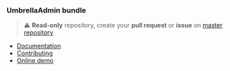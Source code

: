 ### UmbrellaAdmin bundle

> :warning: **Read-only** repository, create your **pull request** or **issue** on [master repository](https://github.com/acantepie/umbrella)

- [Documentation](https://github.com/acantepie/umbrella/blob/master/docs/README.md)
- [Contributing](https://github.com/acantepie/umbrella/blob/master/CONTRIBUTING.md)
- [Online demo](https://umbrella-corp.dev)
